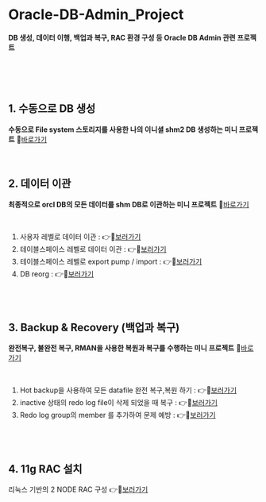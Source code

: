 # Oracle-DB-Admin_Project
**DB 생성, 데이터 이행, 백업과 복구, RAC 환경 구성 등 Oracle DB Admin 관련 프로젝트**
</br>
</br>
</br>
</br>
</br>

## 1. 수동으로 DB 생성
**수동으로 File system 스토리지를 사용한 나의 이니셜 shm2 DB 생성하는 미니 프로젝트** 📁[바로가기](https://github.com/Son-Hyemin/Oracle-DB-Admin_Project/tree/789fcc18560fef695f6b25932086b705e7ccf4a7/1.%20%EC%88%98%EB%8F%99%EC%9C%BC%EB%A1%9C%20DB%20%EC%83%9D%EC%84%B1)
</br>
</br>
</br>

##  2. 데이터 이관 
**최종적으로 orcl DB의 모든 데이터를 shm DB로 이관하는 미니 프로젝트**
📁[바로가기](https://github.com/Son-Hyemin/Oracle-DB-Admin_Project/tree/789fcc18560fef695f6b25932086b705e7ccf4a7/2.%20%EB%8D%B0%EC%9D%B4%ED%84%B0%20%EC%9D%B4%EA%B4%80)

</br>

1) 사용자 레벨로 데이터 이관 : 👉🥰[보러가기](https://github.com/Son-Hyemin/Oracle-DB-Admin_Project/tree/789fcc18560fef695f6b25932086b705e7ccf4a7/2.%20%EB%8D%B0%EC%9D%B4%ED%84%B0%20%EC%9D%B4%EA%B4%80/1.%20%EC%9C%A0%EC%A0%80%EB%A0%88%EB%B2%A8%EB%A1%9C%20%EB%8D%B0%EC%9D%B4%ED%84%B0%20%EC%9D%B4%EA%B4%80)
2) 테이블스페이스 레벨로 데이터 이관 : 👉🥰[보러가기](https://github.com/Son-Hyemin/Oracle-DB-Admin_Project/tree/789fcc18560fef695f6b25932086b705e7ccf4a7/2.%20%EB%8D%B0%EC%9D%B4%ED%84%B0%20%EC%9D%B4%EA%B4%80/2.%20%ED%85%8C%EC%9D%B4%EB%B8%94%EC%8A%A4%ED%8E%98%EC%9D%B4%EC%8A%A4%20%EB%A0%88%EB%B2%A8%EB%A1%9C%20%EB%8D%B0%EC%9D%B4%ED%84%B0%20%EC%9D%B4%EA%B4%80)
3) 테이블스페이스 레벨로 export pump / import : 👉🥰[보러가기](https://github.com/Son-Hyemin/Oracle-DB-Admin_Project/tree/789fcc18560fef695f6b25932086b705e7ccf4a7/2.%20%EB%8D%B0%EC%9D%B4%ED%84%B0%20%EC%9D%B4%EA%B4%80/3.%20%ED%85%8C%EC%9D%B4%EB%B8%94%EC%8A%A4%ED%8E%98%EC%9D%B4%EC%8A%A4%20%EB%A0%88%EB%B2%A8%EB%A1%9C%20export%20pump_import)
4) DB reorg : 👉🥰[보러가기](https://github.com/Son-Hyemin/Oracle-DB-Admin_Project/tree/789fcc18560fef695f6b25932086b705e7ccf4a7/2.%20%EB%8D%B0%EC%9D%B4%ED%84%B0%20%EC%9D%B4%EA%B4%80/4.%20DB%20reorg)

</br>
</br>

## 3. Backup & Recovery (백업과 복구) 
**완전복구, 불완전 복구, RMAN을 사용한 복원과 복구를 수행하는 미니 프로젝트** 📁[바로가기](https://github.com/Son-Hyemin/Oracle-DB-Admin_Project/tree/789fcc18560fef695f6b25932086b705e7ccf4a7/3.%20Backup%26Recovery)

</br>

1) Hot backup을 사용하여 모든 datafile 완전 복구,복원 하기 : 👉🥰[보러가기](https://github.com/Son-Hyemin/Oracle-DB-Admin_Project/tree/789fcc18560fef695f6b25932086b705e7ccf4a7/3.%20Backup%26Recovery/1.%20(%EC%99%84%EC%A0%84%EB%B3%B5%EA%B5%AC)%20Hot%20backup%EC%9D%84%20%EC%82%AC%EC%9A%A9%ED%95%9C%20%EB%AA%A8%EB%93%A0%20data%20file%20%EB%B3%B5%EA%B5%AC)
2) inactive 상태의 redo log file이 삭제 되었을 때 복구 : 👉🥰[보러가기](https://github.com/Son-Hyemin/Oracle-DB-Admin_Project/tree/a651547129999d5b46b610cddec11b3b6043dc3a/3.%20Backup%26Recovery/2.%20inactive%20%EC%83%81%ED%83%9C%EC%9D%98%20redo%20log%20file%EC%9D%B4%20%EC%82%AD%EC%A0%9C%20%EB%90%98%EC%97%88%EC%9D%84%20%EB%95%8C%20%EB%B3%B5%EA%B5%AC)
3) Redo log group의 member 를 추가하여 문제 예방 : 👉🥰[보러가기](https://github.com/Son-Hyemin/Oracle-DB-Admin_Project/tree/855bae31ad8fbfa2aa362ddbe587217e79e3264f/3.%20Backup%26Recovery/3.%20Redo%20log%20group%EC%9D%98%20member%20%EB%A5%BC%20%EC%B6%94%EA%B0%80%ED%95%98%EC%97%AC%20%EB%AC%B8%EC%A0%9C%20%EC%98%88%EB%B0%A9%ED%95%98%EA%B8%B0)

</br>
</br>

## 4. 11g RAC 설치
리눅스 기반의 2 NODE RAC 구성
👉🥰[보러가기](https://github.com/Son-Hyemin/Oracle-DB-Project/tree/cf318be810b74307040dcfa3ea6f6b5cebe8c2e5/4.%2011g%20RAC%20%EC%84%A4%EC%B9%98)
